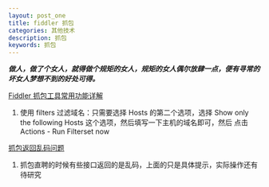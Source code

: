 ```yaml
---
layout: post_one
title: fiddler 抓包
categories: 其他技术
description: 抓包
keywords: 抓包
---
```


***做人，做了个女人，就得做个规矩的女人，规矩的女人偶尔放肆一点，便有寻常的坏女人梦想不到的好处可得。***

[Fiddler 抓包工具常用功能详解](https://www.cnblogs.com/ceshijiagoushi/p/9418459.html)  
1. 使用 filters 过滤域名：只需要选择 Hosts 的第二个选项，选择 Show only the following Hosts 这个选项，然后填写一下主机的域名即可，然后
点击 Actions -  Run Filterset now

[抓包返回乱码问题](https://blog.csdn.net/weixin_40414337/article/details/88561066)  
1. 抓包直聘的时候有些接口返回的是乱码，上面的只是具体提示，实际操作还有待研究


